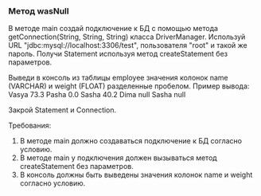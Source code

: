 
### Метод wasNull

В методе main создай подключение к БД с помощью метода getConnection(String, String, String) класса DriverManager.
Используй URL &quot;jdbc:mysql://localhost:3306/test&quot;, пользователя &quot;root&quot; и такой же пароль.
Получи Statement используя метод createStatement без параметров.

Выведи в консоль из таблицы employee значения колонок name (VARCHAR) и weight (FLOAT) разделенные пробелом.
Пример вывода:
Vasya 73.3
Pasha 0.0
Sasha 40.2
Dima null
Sasha null

Закрой Statement и Connection.


Требования:
1.	В методе main должно создаваться подключение к БД согласно условию.
2.	В методе main у подключения должен вызываться метод createStatement без параметров.
3.	В консоль должны быть выведены значения колонок name и weight согласно условию.


